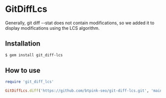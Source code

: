 # GitDiffLcs

Generally, git diff --stat does not contain modifications, so we added it to display modifications using the LCS algorithm.

## Installation
```bash
$ gem install git_diff-lcs
```

## How to use
```ruby
require 'git_diff_lcs'

GitDiffLcs.diff('https://github.com/btpink-seo/git-diff-lcs.git', 'main', 'gem')
```
